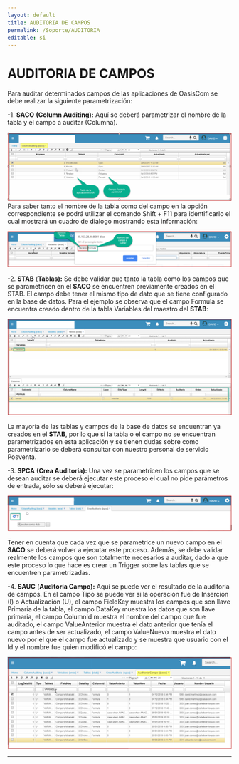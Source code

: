 ```yaml
---
layout: default
title: AUDITORIA DE CAMPOS
permalink: /Soporte/AUDITORIA  
editable: si
---
```


# AUDITORIA DE CAMPOS  

Para auditar determinados campos de las aplicaciones de OasisCom se debe realizar la siguiente parametrización:  

-1. **SACO** **(Column Auditing):** Aquí se deberá parametrizar el nombre de la tabla y el campo a auditar (Columna).  


![](saco1.png)  
Para saber tanto el nombre de la tabla como del campo en la opción correspondiente se podrá utilizar el comando Shift + F11 para identificarlo el cual mostrará un cuadro de dialogo mostrando esta información:  

![](saco2.png)  


-2. **STAB** (**Tablas):** Se debe validar que tanto la tabla como los campos que se parametricen en el **SACO** se encuentren previamente creados en el STAB. El campo debe tener el mismo tipo de dato que se tiene configurado en la base de datos. Para el ejemplo se observa que el campo Formula se encuentra creado dentro de la tabla Variables del maestro del **STAB**:  

![](stab1.png)  

La mayoría de las tablas y campos de la base de datos se encuentran ya creados en el **STAB**, por lo que si la tabla o el campo no se encuentran parametrizados en esta aplicación y se tienen dudas sobre como parametrizarlo se deberá consultar con nuestro personal de servicio Posventa.  

-3. **SPCA** **(Crea Auditoria):** Una vez se parametricen los campos que se desean auditar se deberá ejecutar este proceso el cual no pide parámetros de entrada, sólo se deberá ejecutar:  

![](SPCA.png)  

Tener en cuenta que cada vez que se parametrice un nuevo campo en el **SACO** se deberá volver a ejecutar este proceso. Además, se debe validar realmente los campos que son totalmente necesarios a auditar, dado a que este proceso lo que hace es crear un Trigger sobre las tablas que se encuentren parametrizadas.   


-4. **SAUC** (**Auditoria Campo):** Aquí se puede ver el resultado de la auditoria de campos. En el campo Tipo se puede ver si la operación fue de Inserción (I) o Actualización (U), el campo FieldKey muestra los campos que son llave Primaria de la tabla, el campo DataKey muestra los datos que son llave primaria, el campo ColumnId muestra el nombre del campo que fue auditado, el campo ValueAnterior muestra el dato anterior que tenía el campo antes de ser actualizado, el campo ValueNuevo muestra el dato nuevo por el que el campo fue actualizado y se muestra que usuario con el Id y el nombre fue quien modificó el campo:  

![](SAUC1.png)  


***********
